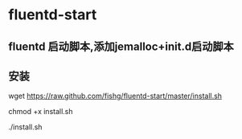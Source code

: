 fluentd-start
=============

fluentd 启动脚本,添加jemalloc+init.d启动脚本
--
## 安装
  wget https://raw.github.com/fishg/fluentd-start/master/install.sh
  
  chmod +x install.sh
  
  ./install.sh
